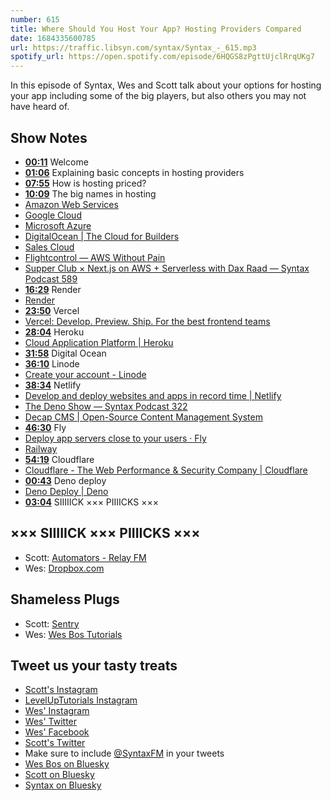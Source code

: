 ```yaml
---
number: 615
title: Where Should You Host Your App? Hosting Providers Compared
date: 1684335600785
url: https://traffic.libsyn.com/syntax/Syntax_-_615.mp3
spotify_url: https://open.spotify.com/episode/6HQGS8zPgttUjclRrqUKg7
---
```


In this episode of Syntax, Wes and Scott talk about your options for hosting your app including some of the big players, but also others you may not have heard of.

## Show Notes

* **[00:11](#t=00:11)** Welcome
* **[01:06](#t=01:06)** Explaining basic concepts in hosting providers
* **[07:55](#t=07:55)** How is hosting priced?
* **[10:09](#t=10:09)** The big names in hosting
* [Amazon Web Services](https://aws.amazon.com/)
* [Google Cloud](https://cloud.google.com/)
* [Microsoft Azure](https://azure.microsoft.com/en-ca)
* [DigitalOcean | The Cloud for Builders](https://www.digitalocean.com/)
* [Sales Cloud](https://www.salesforce.com/ca/products/sales-cloud/overview/)
* [Flightcontrol — AWS Without Pain](https://www.flightcontrol.dev/)
* [Supper Club × Next.js on AWS + Serverless with Dax Raad — Syntax Podcast 589](https://syntax.fm/show/589/supper-club-next-js-on-aws-serverless-with-dax-raad)
* **[16:29](#t=16:29)** Render
* [Render](https://render.com/)
* **[23:50](#t=23:50)** Vercel
* [Vercel: Develop. Preview. Ship. For the best frontend teams](https://vercel.com/)
* **[28:04](#t=28:04)** Heroku
* [Cloud Application Platform | Heroku](https://www.heroku.com/)
* **[31:58](#t=31:58)** Digital Ocean
* **[36:10](#t=36:10)** Linode
* [Create your account - Linode](https://login.linode.com/signup)
* **[38:34](#t=38:34)** Netlify
* [Develop and deploy websites and apps in record time | Netlify](https://www.netlify.com/)
* [The Deno Show — Syntax Podcast 322](https://syntax.fm/show/322/the-deno-show)
* [Decap CMS | Open-Source Content Management System](https://decapcms.org/)
* **[46:30](#t=46:30)** Fly
* [Deploy app servers close to your users · Fly](https://fly.io/)
* [Railway](https://railway.app/)
* **[54:19](#t=54:19)** Cloudflare
* [Cloudflare - The Web Performance & Security Company | Cloudflare](https://www.cloudflare.com/)
* **[00:43](#t=00:43)** Deno deploy
* [Deno Deploy | Deno](https://deno.com/deploy)
* **[03:04](#t=03:04)** SIIIIICK ××× PIIIICKS ×××

## ××× SIIIIICK ××× PIIIICKS ×××

* Scott: [Automators - Relay FM](https://www.relay.fm/automators)
* Wes: [Dropbox.com](https://www.dropbox.com/)

## Shameless Plugs

* Scott: [Sentry](https://sentry.io)
* Wes: [Wes Bos Tutorials](https://wesbos.com/courses)

## Tweet us your tasty treats

* [Scott's Instagram](https://www.instagram.com/stolinski/)
* [LevelUpTutorials Instagram](https://www.instagram.com/LevelUpTutorials/)
* [Wes' Instagram](https://www.instagram.com/wesbos/)
* [Wes' Twitter](https://twitter.com/wesbos)
* [Wes' Facebook](https://www.facebook.com/wesbos.developer)
* [Scott's Twitter](https://twitter.com/stolinski)
* Make sure to include [@SyntaxFM](https://twitter.com/SyntaxFM) in your tweets
* [Wes Bos on Bluesky](https://bsky.app/profile/syntax.fm/wesbos.com)
* [Scott on Bluesky](https://bsky.app/profile/tolin.ski)
* [Syntax on Bluesky](https://bsky.app/profile/syntax.fm)
